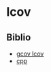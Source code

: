 # lcov

## Biblio

- [gcov lcov](https://www.youtube.com/watch?v=D9LXwfg_tqI)
- [cpp](https://www.youtube.com/watch?v=0Pdl0oIwCgw)
